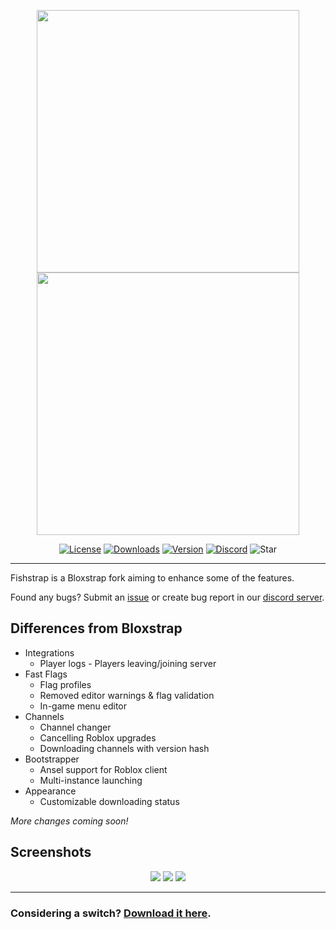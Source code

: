 


<p align="center">
    <img src="https://github.com/returnnrqt/bloxstrap/raw/main/Images/Bloxstrap-full-dark.png#gh-dark-mode-only" width="420">
    <img src="https://github.com/returnnrqt/bloxstrap/raw/main/Images/Bloxstrap-full-light.png#gh-light-mode-only" width="420">
</p>

<div align="center">

[![License][shield-repo-license]][repo-license]
[![Downloads][shield-repo-releases]][repo-releases]
[![Version][shield-repo-latest]][repo-latest]
[![Discord][shield-discord-server]][discord-invite]
![Star][shield-repo-stars]

</div>

----

Fishstrap is a Bloxstrap fork aiming to enhance some of the features.

Found any bugs? Submit an [issue](https://github.com/returnnrqt/bloxstrap/issues) or create bug report in our [discord server](https://discord.gg/xSsamjAU84).

## Differences from Bloxstrap
- Integrations
  - Player logs - Players leaving/joining server
- Fast Flags
   - Flag profiles
   - Removed editor warnings & flag validation
   - In-game menu editor
 - Channels
   - Channel changer
   - Cancelling Roblox upgrades
   - Downloading channels with version hash
 - Bootstrapper
   - Ansel support for Roblox client
   - Multi-instance launching
  - Appearance
    - Customizable downloading status
 
 *More changes coming soon!*
 
## Screenshots
<p align="center">
    <img src="https://i.imgur.com/nUnjTTg.png"/>
    <img src="https://i.imgur.com/s7nechI.png"/>
    <img src="https://i.imgur.com/ZZdsQmJ.png"/>
<p>

----
### Considering a switch? [Download it here](https://github.com/returnrqt/bloxstrap/releases).

[shield-repo-license]:  https://img.shields.io/github/license/returnnrqt/fishstrap?style=flat-square
[shield-repo-releases]: https://img.shields.io/github/downloads/returnnrqt/fishstrap/latest/total?color=981bfe&style=flat-square
[shield-repo-stars]: https://img.shields.io/github/stars/returnnrqt/fishstrap?color=dd9900&style=flat-square
[shield-repo-license]:  https://img.shields.io/github/license/returnnrqt/fishstrap?style=flat-square
[shield-repo-latest]:   https://img.shields.io/github/v/release/returnnrqt/fishstrap?color=7a39fb&style=flat-square

[shield-discord-server]: https://img.shields.io/discord/1299397064165429360?logo=discord&logoColor=white&label=discord&color=4d3dff&style=flat-square

[repo-license]:  https://github.com/returnnrqt/bloxstrap/blob/main/LICENSE
[repo-actions]:  https://github.com/returnnrqt/bloxstrap/actions
[repo-releases]: https://github.com/returnnrqt/bloxstrap/releases
[repo-latest]:   https://github.com/returnnrqt/bloxstrap/releases/latest

[discord-invite]:  https://discord.gg/xSsamjAU84
